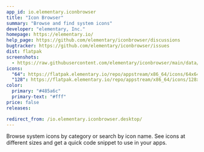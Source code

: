 ```yaml
---
app_id: io.elementary.iconbrowser
title: "Icon Browser"
summary: "Browse and find system icons"
developer: "elementary, Inc."
homepage: https://elementary.io/
help_page: https://github.com/elementary/iconbrowser/discussions
bugtracker: https://github.com/elementary/iconbrowser/issues
dist: flatpak
screenshots:
  - https://raw.githubusercontent.com/elementary/iconbrowser/main/data/screenshot.png
icons:
  "64": https://flatpak.elementary.io/repo/appstream/x86_64/icons/64x64/io.elementary.iconbrowser.png
  "128": https://flatpak.elementary.io/repo/appstream/x86_64/icons/128x128/io.elementary.iconbrowser.png
color:
  primary: "#485a6c"
  primary-text: "#fff"
price: false
releases:

redirect_from: /io.elementary.iconbrowser.desktop/
---
```


<p>Browse system icons by category or search by icon name. See icons at different sizes and get a quick code snippet to use in your apps.</p>